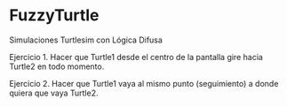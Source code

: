 # FuzzyTurtle
Simulaciones Turtlesim con Lógica Difusa

Ejercicio 1. Hacer que Turtle1 desde el centro de la pantalla gire hacia Turtle2 en todo momento.

Ejercicio 2. Hacer que Turtle1 vaya al mismo punto (seguimiento) a donde quiera que vaya Turtle2.
